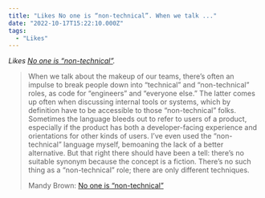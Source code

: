 ```yaml
---
title: "Likes No one is “non-technical”. When we talk ..."
date: "2022-10-17T15:22:10.000Z"
tags: 
  - "Likes"
---
```


_Likes [No one is “non-technical”](https://everythingchanges.us/blog/no-one-is-non-technical/)._

> When we talk about the makeup of our teams, there’s often an impulse to break people down into “technical” and “non-technical” roles, as code for “engineers” and “everyone else.” The latter comes up often when discussing internal tools or systems, which by definition have to be accessible to those “non-technical” folks. Sometimes the language bleeds out to refer to users of a product, especially if the product has both a developer-facing experience and orientations for other kinds of users. I’ve even used the “non-technical” language myself, bemoaning the lack of a better alternative. But that right there should have been a tell: there’s no suitable synonym because the concept is a fiction. There’s no such thing as a “non-technical” role; there are only different techniques.
> 
> Mandy Brown: [No one is “non-technical”](https://aworkinglibrary.com/writing/no-one-is-non-technical)
